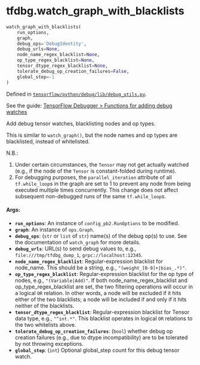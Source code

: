 <div itemscope itemtype="http://developers.google.com/ReferenceObject">
<meta itemprop="name" content="tfdbg.watch_graph_with_blacklists" />
</div>

# tfdbg.watch_graph_with_blacklists

``` python
watch_graph_with_blacklists(
    run_options,
    graph,
    debug_ops='DebugIdentity',
    debug_urls=None,
    node_name_regex_blacklist=None,
    op_type_regex_blacklist=None,
    tensor_dtype_regex_blacklist=None,
    tolerate_debug_op_creation_failures=False,
    global_step=-1
)
```



Defined in [`tensorflow/python/debug/lib/debug_utils.py`](https://www.tensorflow.org/code/tensorflow/python/debug/lib/debug_utils.py).

See the guide: [TensorFlow Debugger > Functions for adding debug watches](../../../api_guides/python/tfdbg.md#Functions_for_adding_debug_watches)

Add debug tensor watches, blacklisting nodes and op types.

This is similar to `watch_graph()`, but the node names and op types are
blacklisted, instead of whitelisted.

N.B.:
  1. Under certain circumstances, the `Tensor` may not get actually watched
    (e.g., if the node of the `Tensor` is constant-folded during runtime).
  2. For debugging purposes, the `parallel_iteration` attribute of all
    `tf.while_loop`s in the graph are set to 1 to prevent any node from
    being executed multiple times concurrently. This change does not affect
    subsequent non-debugged runs of the same `tf.while_loop`s.

#### Args:

* <b>`run_options`</b>: An instance of `config_pb2.RunOptions` to be modified.
* <b>`graph`</b>: An instance of `ops.Graph`.
* <b>`debug_ops`</b>: (`str` or `list` of `str`) name(s) of the debug op(s) to use.
    See the documentation of `watch_graph` for more details.
* <b>`debug_urls`</b>: URL(s) to send debug values to, e.g.,
    `file:///tmp/tfdbg_dump_1`, `grpc://localhost:12345`.
* <b>`node_name_regex_blacklist`</b>: Regular-expression blacklist for node_name.
    This should be a string, e.g., `"(weight_[0-9]+|bias_.*)"`.
* <b>`op_type_regex_blacklist`</b>: Regular-expression blacklist for the op type of
    nodes, e.g., `"(Variable|Add)"`.
    If both node_name_regex_blacklist and op_type_regex_blacklist
    are set, the two filtering operations will occur in a logical `OR`
    relation. In other words, a node will be excluded if it hits either of
    the two blacklists; a node will be included if and only if it hits
    neither of the blacklists.
* <b>`tensor_dtype_regex_blacklist`</b>: Regular-expression blacklist for Tensor
    data type, e.g., `"^int.*"`.
    This blacklist operates in logical `OR` relations to the two whitelists
    above.
* <b>`tolerate_debug_op_creation_failures`</b>: (`bool`) whether debug op creation
    failures (e.g., due to dtype incompatibility) are to be tolerated by not
    throwing exceptions.
* <b>`global_step`</b>: (`int`) Optional global_step count for this debug tensor
    watch.